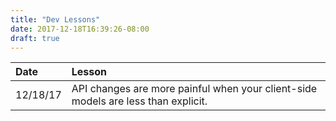 ```yaml
---
title: "Dev Lessons"
date: 2017-12-18T16:39:26-08:00
draft: true
---
```


|  Date    |  Lesson  |
|  :----   |  :-----  |
| 12/18/17 | API changes are more painful when your client-side models are less than explicit. |